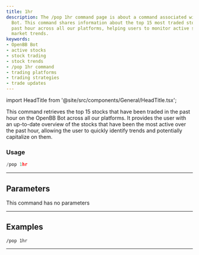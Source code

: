 ```yaml
---
title: 1hr
description: The /pop 1hr command page is about a command associated with the OpenBB
  Bot. This command shares information about the top 15 most traded stocks in the
  past hour across all our platforms, helping users to monitor active stocks and anticipate
  market trends.
keywords:
- OpenBB Bot
- active stocks
- stock trading
- stock trends
- /pop 1hr command
- trading platforms
- trading strategies
- trade updates
---
```


import HeadTitle from '@site/src/components/General/HeadTitle.tsx';

<HeadTitle title="1hr - Pop - Discord - Reference | OpenBB Bot Docs" />

This command retrieves the top 15 stocks that have been traded in the past hour on the OpenBB Bot across all our platforms. It provides the user with an up-to-date overview of the stocks that have been the most active over the past hour, allowing the user to quickly identify trends and potentially capitalize on them.

### Usage

```python wordwrap
/pop 1hr
```

---

## Parameters

This command has no parameters



---

## Examples

```
/pop 1hr
```
---
